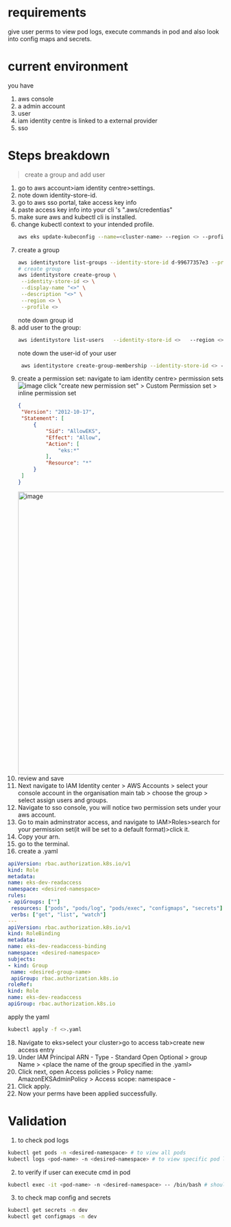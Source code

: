 # requirements
give user perms to view pod logs, execute commands in pod and also look into config maps and secrets.

# current environment
you have
1. aws console
2. a admin account
3. user
4. iam identity centre is linked to a external provider
5. sso

# Steps breakdown
> create a group and add user
1. go to aws account>iam identity centre>settings.
2. note down identity-store-id.
3. go to aws sso portal, take access key info
4. paste access key info into your cli 's ".aws/credentias"
5. make sure aws and kubectl cli is installed.
6. change kubectl context to your intended profile.
   ```bash
   aws eks update-kubeconfig --name=<cluster-name> --region <> --profile="<>"  # change  kubectl context to your profile and eks instance
   ```
7. create a group
   ```bash
   aws identitystore list-groups --identity-store-id d-99677357e3 --profile accelerator --region eu-central-1  # list all groups
   # create group
   aws identitystore create-group \
    --identity-store-id <> \
    --display-name "<>" \
    --description "<>" \
    --region <> \
    --profile <>
   ```
   note down group id
8. add user to the group:
   ```bash
   aws identitystore list-users   --identity-store-id <>   --region <>   --profile <>    # list all users in the account
   ```
   note down the user-id of your user
   ```bash
    aws identitystore create-group-membership --identity-store-id <> --group-id <> --member-id UserId=<> --region <> --profile <>  # link user to the group
   ```
9. create a permission set:
   navigate to iam identity centre> permission sets
   ![image](https://github.com/user-attachments/assets/fc6eaf26-ee13-4e36-8971-0f5cce4e88d8)
   click "create new permission set" > Custom Permission set > inline permission set
   ```json
   {
	"Version": "2012-10-17",
	"Statement": [
		{
			"Sid": "AllowEKS",
			"Effect": "Allow",
			"Action": [
				"eks:*"
			],
			"Resource": "*"
		}
	]
   }
   ```
   <img width="661" alt="image" src="https://github.com/user-attachments/assets/2a0f313f-4a9a-4de5-9349-0be833908b16" />
10. review and save
11. Next navigate to IAM Identity center > AWS Accounts > select your console account in the organisation main tab > choose the group > select assign users and groups.
12. Navigate to sso console, you will notice two permission sets under your aws account.
13. Go to main adminstrator access, and navigate to IAM>Roles>search for your permission set(it will be set to a default format)>click it.
14. Copy your arn.
15. go to the terminal.
16. create a .yaml
   ```yaml
   apiVersion: rbac.authorization.k8s.io/v1
kind: Role
metadata:
  name: eks-dev-readaccess
  namespace: <desired-namespace>
rules:
  - apiGroups: [""]
    resources: ["pods", "pods/log", "pods/exec", "configmaps", "secrets"]
    verbs: ["get", "list", "watch"]
---
apiVersion: rbac.authorization.k8s.io/v1
kind: RoleBinding
metadata:
  name: eks-dev-readaccess-binding
  namespace: <desired-namespace>
subjects:
  - kind: Group
    name: <desired-group-name>
    apiGroup: rbac.authorization.k8s.io
roleRef:
  kind: Role
  name: eks-dev-readaccess
  apiGroup: rbac.authorization.k8s.io
```
apply the yaml
```bash
kubectl apply -f <>.yaml
```
18. Navigate to eks>select your cluster>go to access tab>create new access entry
19. Under IAM Principal ARN - <Paste the arn>
Type - Standard
Open Optional > group Name > <place the name of the group specified in the .yaml>
20. Click next, open Access policies > Policy name: AmazonEKSAdminPolicy > Access scope: namespace - <namespace-you-would-like-the-user-to-access-only>
21. Click apply.
22. Now your perms have been applied successfully.

# Validation
1. to check pod logs
```bash
kubectl get pods -n <desired-namespace> # to view all pods
kubectl logs <pod-name> -n <desired-namespace> # to view specific pod logs
```
2. to verify if user can execute cmd in pod
```bash
kubectl exec -it <pod-name> -n <desired-namespace> -- /bin/bash # should open terminal instance within pod
```
3. to check map config and secrets
```bash
kubectl get secrets -n dev
kubectl get configmaps -n dev
```

   
   
   
   
